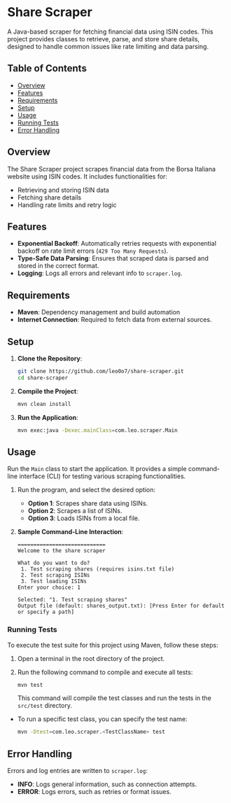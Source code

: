 # Share Scraper

A Java-based scraper for fetching financial data using ISIN codes. This project provides classes to retrieve, parse, and store share details, designed to handle common issues like rate limiting and data parsing.

## Table of Contents

- [Overview](#overview)
- [Features](#features)
- [Requirements](#requirements)
- [Setup](#setup)
- [Usage](#usage)
- [Running Tests](#running-tests)
- [Error Handling](#error-handling)

## Overview

The Share Scraper project scrapes financial data from the Borsa Italiana website using ISIN codes. It includes functionalities for:

- Retrieving and storing ISIN data
- Fetching share details
- Handling rate limits and retry logic

## Features

- **Exponential Backoff**: Automatically retries requests with exponential backoff on rate limit errors (`429 Too Many Requests`).
- **Type-Safe Data Parsing**: Ensures that scraped data is parsed and stored in the correct format.
- **Logging**: Logs all errors and relevant info to `scraper.log`.

## Requirements

- **Maven**: Dependency management and build automation
- **Internet Connection**: Required to fetch data from external sources.

## Setup

1. **Clone the Repository**:

   ```bash
   git clone https://github.com/leo0o7/share-scraper.git
   cd share-scraper
   ```

2. **Compile the Project**:

   ```bash
   mvn clean install
   ```

3. **Run the Application**:

   ```bash
   mvn exec:java -Dexec.mainClass=com.leo.scraper.Main
   ```

## Usage

Run the `Main` class to start the application. It provides a simple command-line interface (CLI) for testing various scraping functionalities.

1. Run the program, and select the desired option:

   - **Option 1**: Scrapes share data using ISINs.
   - **Option 2**: Scrapes a list of ISINs.
   - **Option 3**: Loads ISINs from a local file.

2. **Sample Command-Line Interaction**:

   ```plaintext
   ============================
   Welcome to the share scraper

   What do you want to do?
    1. Test scraping shares (requires isins.txt file)
    2. Test scraping ISINs
    3. Test loading ISINs
   Enter your choice: 1

   Selected: "1. Test scraping shares"
   Output file (default: shares_output.txt): [Press Enter for default or specify a path]
   ```

### Running Tests

To execute the test suite for this project using Maven, follow these steps:

1. Open a terminal in the root directory of the project.
2. Run the following command to compile and execute all tests:

   ```bash
   mvn test
   ```

   This command will compile the test classes and run the tests in the `src/test` directory.

- To run a specific test class, you can specify the test name:

  ```bash
  mvn -Dtest=com.leo.scraper.<TestClassName> test
  ```

## Error Handling

Errors and log entries are written to `scraper.log`:

- **INFO**: Logs general information, such as connection attempts.
- **ERROR**: Logs errors, such as retries or format issues.
